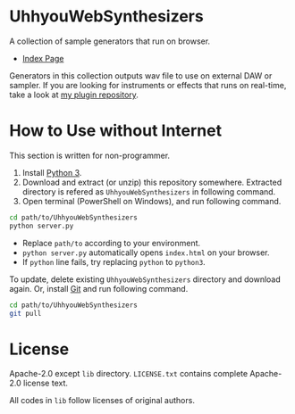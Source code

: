 # UhhyouWebSynthesizers
A collection of sample generators that run on browser.

- [Index Page](https://ryukau.github.io/UhhyouWebSynthesizers/)

Generators in this collection outputs wav file to use on external DAW or sampler. If you are looking for instruments or effects that runs on real-time, take a look at [my plugin repository](https://github.com/ryukau/VSTPlugins).

# How to Use without Internet
This section is written for non-programmer.

1. Install [Python 3](https://www.python.org/).
2. Download and extract (or unzip) this repository somewhere. Extracted directory is refered as `UhhyouWebSynthesizers` in following command.
3. Open terminal (PowerShell on Windows), and run following command.

```bash
cd path/to/UhhyouWebSynthesizers
python server.py
```

- Replace `path/to` according to your environment.
- `python server.py` automatically opens `index.html` on your browser.
- If `python` line fails, try replacing `python` to `python3`.

To update, delete existing `UhhyouWebSynthesizers` directory and download again. Or, install [Git](https://git-scm.com/) and run following command.

```bash
cd path/to/UhhyouWebSynthesizers
git pull
```

# License
Apache-2.0 except `lib` directory. `LICENSE.txt` contains complete Apache-2.0 license text.

All codes in `lib` follow licenses of original authors.
